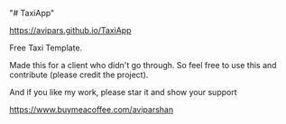"# TaxiApp" 

https://avipars.github.io/TaxiApp


Free Taxi Template. 

Made this for a client who didn't go through. So feel free to use this and contribute (please credit the project). 


And if you like my work, please star it and show your support 

https://www.buymeacoffee.com/aviparshan

